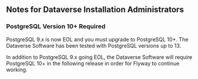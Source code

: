 ## Notes for Dataverse Installation Administrators

### PostgreSQL Version 10+ Required

PostgreSQL 9.x is now EOL and you must upgrade to PostgreSQL 10+. The Dataverse Software has been tested with PostgreSQL versions up to 13.

In addition to PostgreSQL 9.x going EOL, the Dataverse Software will require PostgreSQL 10+ in the following release in order for Flyway to continue working.